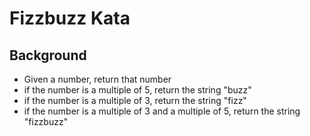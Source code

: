 # Fizzbuzz Kata

## Background

- Given a number, return that number
- if the number is a multiple of 5, return the string "buzz"
- if the number is a multiple of 3, return the string "fizz"
- if the number is a multiple of 3 and a multiple of 5, return the string "fizzbuzz"
